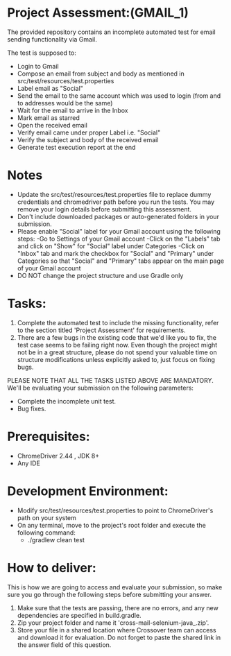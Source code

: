 # Project Assessment:(GMAIL_1)
The provided repository contains an incomplete automated test for email sending functionality via Gmail.

The test is supposed to:
- Login to Gmail
- Compose an email from subject and body as mentioned in src/test/resources/test.properties
- Label email as "Social"
- Send the email to the same account which was used to login (from and to addresses would be the same)
- Wait for the email to arrive in the Inbox
- Mark email as starred
- Open the received email
- Verify email came under proper Label i.e. "Social"
- Verify the subject and body of the received email
- Generate test execution report at the end

# Notes
- Update the src/test/resources/test.properties file to replace dummy credentials and chromedriver path before you run the tests. You may remove your login details before submitting this assessment.
- Don't include downloaded packages or auto-generated folders in your submission.
- Please enable "Social" label for your Gmail account using the following steps:
    -Go to Settings of your Gmail account
    -Click on the "Labels" tab and click on "Show" for "Social" label under Categories
    -Click on "Inbox" tab and mark the checkbox for "Social" and "Primary" under Categories so that "Social" and "Primary" tabs appear on the main page of your Gmail account
- DO NOT change the project structure and use Gradle only

# Tasks:
1. Complete the automated test to include the missing functionality, refer to the section titled 'Project Assessment' for requirements.
2. There are a few bugs in the existing code that we'd like you to fix, the test case seems to be failing right now. Even though the project might not be in a great structure, please do not spend your valuable time on structure modifications unless explicitly asked to, just focus on fixing bugs.

PLEASE NOTE THAT ALL THE TASKS LISTED ABOVE ARE MANDATORY. We'll be evaluating your submission on the following parameters:

- Complete the incomplete unit test.
- Bug fixes.

# Prerequisites:
- ChromeDriver 2.44 , JDK 8+
- Any IDE

# Development Environment:
- Modify src/test/resources/test.properties to point to ChromeDriver's path on your system
- On any terminal, move to the project's root folder and execute the following command:
    - ./gradlew clean test

# How to deliver:
This is how we are going to access and evaluate your submission, so make sure you go through the following steps before submitting your answer.

1. Make sure that the tests are passing, there are no errors, and any new dependencies are specified in build.gradle.
2. Zip your project folder and name it 'cross-mail-selenium-java_<YourNameHere>.zip'.
3. Store your file in a shared location where Crossover team can access and download it for evaluation. Do not forget to paste the shared link in the answer field of this question.
